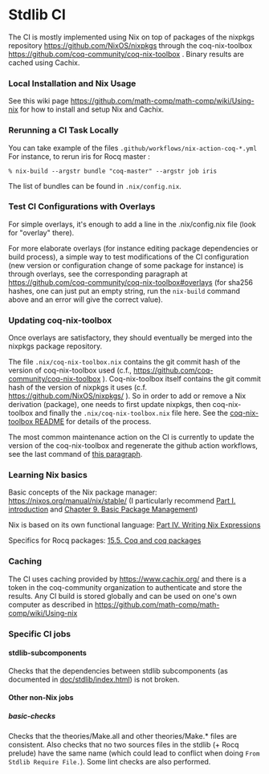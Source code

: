 # Stdlib CI

The CI is mostly implemented using Nix on top of packages of the
nixpkgs repository https://github.com/NixOS/nixpkgs through the
coq-nix-toolbox https://github.com/coq-community/coq-nix-toolbox .
Binary results are cached using Cachix.

### Local Installation and Nix Usage

See this wiki page
https://github.com/math-comp/math-comp/wiki/Using-nix for how to
install and setup Nix and Cachix.

### Rerunning a CI Task Locally

You can take example of the files `.github/workflows/nix-action-coq-*.yml`
For instance, to rerun iris for Rocq master :
```shell
% nix-build --argstr bundle "coq-master" --argstr job iris
```
The list of bundles can be found in `.nix/config.nix`.

### Test CI Configurations with Overlays

For simple overlays, it's enough to add a line in the .nix/config.nix
file (look for "overlay" there).

For more elaborate overlays (for instance editing package dependencies
or build process), a simple way to test modifications of the CI
configuration (new version or configuration change of some package for
instance) is through overlays, see the corresponding paragraph at
https://github.com/coq-community/coq-nix-toolbox#overlays (for sha256
hashes, one can just put an empty string, run the `nix-build` command
above and an error will give the correct value).

### Updating coq-nix-toolbox

Once overlays are satisfactory, they should eventually be merged into
the nixpkgs package repository.

The file `.nix/coq-nix-toolbox.nix` contains the git commit hash of
the version of coq-nix-toolbox used (c.f.,
https://github.com/coq-community/coq-nix-toolbox ). Coq-nix-toolbox
itself contains the git commit hash of the version of nixpkgs it uses
(c.f. https://github.com/NixOS/nixpkgs/ ). So in order to add or
remove a Nix derivation (package), one needs to first update nixpkgs,
then coq-nix-toolbox and finally the `.nix/coq-nix-toolbox.nix` file
here. See the [coq-nix-toolbox README](https://github.com/coq-community/coq-nix-toolbox#testing-coqpackages-updates-in-nixpkgs)
for details of the process.

The most common maintenance action on the CI is currently to update
the version of the coq-nix-toolbox and regenerate the github action
workflows, see the last command of [this
paragraph](https://github.com/coq-community/coq-nix-toolbox?tab=readme-ov-file#standalone).

### Learning Nix basics

Basic concepts of the Nix package manager:
https://nixos.org/manual/nix/stable/ (I particularly recommend
[Part I. introduction](https://nixos.org/manual/nix/stable/#chap-introduction) and
[Chapter 9. Basic Package Management](https://nixos.org/manual/nix/stable/#ch-basic-package-mgmt))

Nix is based on its own functional language:
[Part IV. Writing Nix Expressions](https://nixos.org/manual/nix/stable/#chap-writing-nix-expressions)

Specifics for Rocq packages: [15.5. Coq and coq packages](https://nixos.org/manual/nixpkgs/unstable/#sec-language-coq)

### Caching

The CI uses caching provided by https://www.cachix.org/ and there is a
token in the coq-community organization to authenticate and store the
results. Any CI build is stored globally and can be used on one's own
computer as described in
https://github.com/math-comp/math-comp/wiki/Using-nix

### Specific CI jobs

#### stdlib-subcomponents

Checks that the dependencies between stdlib subcomponents (as
documented in [doc/stdlib/index.html](../../doc/stdlib/index.html)) is
not broken.

#### Other non-Nix jobs

##### basic-checks

Checks that the theories/Make.all and other theories/Make.* files are
consistent. Also checks that no two sources files in the stdlib (+ Rocq
prelude) have the same name (which could lead to conflict when doing
`From Stdlib Require File.`). Some lint checks are also performed.
